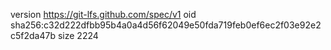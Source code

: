 version https://git-lfs.github.com/spec/v1
oid sha256:c32d222dfbb95b4a0a4d56f62049e50fda719feb0ef6ec2f03e92e2c5f2da47b
size 2224
